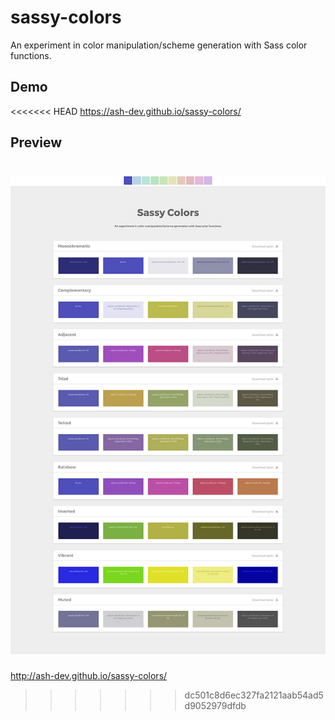 # sassy-colors

An experiment in color manipulation/scheme generation with Sass color functions.

## Demo

<<<<<<< HEAD
https://ash-dev.github.io/sassy-colors/

## Preview

![Color schemes](https://github.com/ash-dev/sassy-colors/blob/master/images/demo.jpg?raw=true)
=======
http://ash-dev.github.io/sassy-colors/
>>>>>>> dc501c8d6ec327fa2121aab54ad5d9052979dfdb
